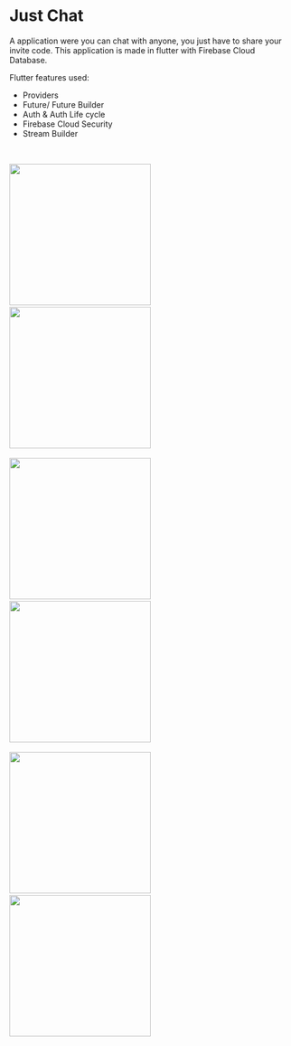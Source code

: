 # Just Chat

A application were you can chat with anyone, you just have to share your invite code. This application is made in flutter with Firebase Cloud Database.

Flutter features used:
* Providers
* Future/ Future Builder
* Auth & Auth Life cycle
* Firebase Cloud Security
* Stream Builder

<br>

<p float="left">
<img src="https://user-images.githubusercontent.com/31320274/90418534-db95c100-e0d2-11ea-9f50-02e82ce240df.jpeg" width="250">
 &emsp;&emsp;&emsp;
<img src="https://user-images.githubusercontent.com/31320274/90421966-cc654200-e0d7-11ea-84df-ad2e62b28a33.jpeg" width="250">
 <br>
 <br>
<img src="https://user-images.githubusercontent.com/31320274/90421974-ce2f0580-e0d7-11ea-898d-cca4163f23fd.jpeg" width="250">
 &emsp;&emsp;&emsp;
<img src="https://user-images.githubusercontent.com/31320274/90421979-cf603280-e0d7-11ea-8ea3-957b82eee0b4.jpeg" width="250">
  <br><br>
<img src="https://user-images.githubusercontent.com/31320274/90421983-cf603280-e0d7-11ea-8a17-3cfbf61f04ff.jpeg" width="250">
 &emsp;&emsp;&emsp;
<img src="https://user-images.githubusercontent.com/31320274/90421985-cff8c900-e0d7-11ea-8346-1c504457d0b5.jpeg" width="250">
</p>

